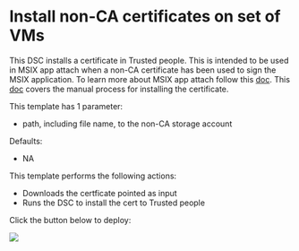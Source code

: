 # Install non-CA certificates on set of VMs

This DSC installs a certificate in Trusted people. This is intended to be used in MSIX app attach when a non-CA certificate has been used to sign the MSIX application.
To learn more about MSIX app attach follow this [doc](https://docs.microsoft.com/en-us/azure/virtual-desktop/app-attach-azure-portal). This [doc](https://docs.microsoft.com/en-us/azure/virtual-desktop/app-attach#install-certificates) covers the manual process for installing the certificate. 

This template has 1 parameter:
- path, including file name, to the non-CA storage account 

Defaults:
- NA

This template performs the following actions:
- Downloads the certficate pointed as input
- Runs the DSC to install the cert to Trusted people
 
Click the button below to deploy:

<a href="https://portal.azure.com/#create/Microsoft.Template/uri/https:%2F%2Fraw.githubusercontent.com%2Fmadsamuel%2Fwvd%2Fmaster%2Fdsc%2Finstall%2520certificate%2Fazuredeploy.json" target="_blank">
    <img src="http://azuredeploy.net/deploybutton.png"/>
</a>